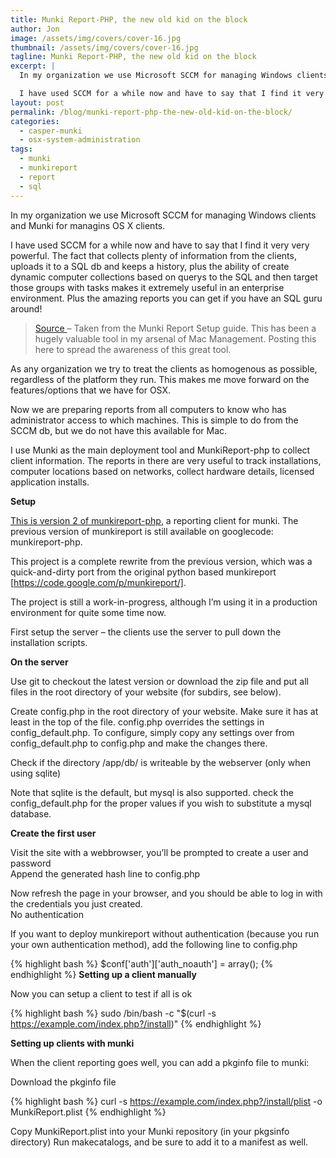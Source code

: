```yaml
---
title: Munki Report-PHP, the new old kid on the block
author: Jon
image: /assets/img/covers/cover-16.jpg
thumbnail: /assets/img/covers/cover-16.jpg
tagline: Munki Report-PHP, the new old kid on the block
excerpt: |
  In my organization we use Microsoft SCCM for managing Windows clients and Munki for managins OS X clients.

  I have used SCCM for a while now and have to say that I find it very very powerful. The fact that collects plenty of information from the clients, uploads it to a SQL db and keeps a history, plus the ability of create dynamic computer collections based on querys to the SQL and then target those groups with tasks makes it extremely useful in an enterprise environment. Plus the amazing reports you can get if you have an SQL guru around!
layout: post
permalink: /blog/munki-report-php-the-new-old-kid-on-the-block/
categories:
  - casper-munki
  - osx-system-administration
tags:
  - munki
  - munkireport
  - report
  - sql
---
```

In my organization we use Microsoft SCCM for managing Windows clients and Munki for managins OS X clients.

I have used SCCM for a while now and have to say that I find it very very powerful. The fact that collects plenty of information from the clients, uploads it to a SQL db and keeps a history, plus the ability of create dynamic computer collections based on querys to the SQL and then target those groups with tasks makes it extremely useful in an enterprise environment. Plus the amazing reports you can get if you have an SQL guru around!

> [ Source ][1] &#8211; Taken from the Munki Report Setup guide. This has been a hugely valuable tool in my arsenal of Mac Management. Posting this here to spread the awareness of this great tool. 

As any organization we try to treat the clients as homogenous as possible, regardless of the platform they run. This makes me move forward on the features/options that we have for OSX.

Now we are preparing reports from all computers to know who has administrator access to which machines. This is simple to do from the SCCM db, but we do not have this available for Mac.

I use Munki as the main deployment tool and MunkiReport-php to collect client information. The reports in there are very useful to track installations, computer locations based on networks, collect hardware details, licensed application installs.

**Setup**

[This is version 2 of munkireport-php][2], a reporting client for munki. The previous version of munkireport is still available on googlecode: munkireport-php. 

This project is a complete rewrite from the previous version, which was a quick-and-dirty port from the original python based munkireport [https://code.google.com/p/munkireport/].

The project is still a work-in-progress, although I&#8217;m using it in a production environment for quite some time now.

First setup the server &#8211; the clients use the server to pull down the installation scripts. 

**On the server**

Use git to checkout the latest version or download the zip file and put all files in the root directory of your website (for subdirs, see below).

Create config.php in the root directory of your website. Make sure it has at least in the top of the file. config.php overrides the settings in config_default.php. To configure, simply copy any settings over from config_default.php to config.php and make the changes there.

Check if the directory /app/db/ is writeable by the webserver (only when using sqlite)

Note that sqlite is the default, but mysql is also supported. check the config_default.php for the proper values if you wish to substitute a mysql database.

**Create the first user**

Visit the site with a webbrowser, you&#8217;ll be prompted to create a user and password  
Append the generated hash line to config.php

Now refresh the page in your browser, and you should be able to log in with the credentials you just created.  
No authentication

If you want to deploy munkireport without authentication (because you run your own authentication method), add the following line to config.php 

{% highlight bash %}
$conf['auth']['auth_noauth'] = array();
{% endhighlight %}
**Setting up a client manually**

Now you can setup a client to test if all is ok

{% highlight bash %}
sudo /bin/bash -c "$(curl -s https://example.com/index.php?/install)"
{% endhighlight %}

**Setting up clients with munki**

When the client reporting goes well, you can add a pkginfo file to munki:

Download the pkginfo file 

{% highlight bash %}
curl -s https://example.com/index.php?/install/plist -o MunkiReport.plist
{% endhighlight %}

Copy MunkiReport.plist into your Munki repository (in your pkgsinfo directory) Run makecatalogs, and be sure to add it to a manifest as well.

 [1]: https://github.com/munkireport/munkireport-php/blob/master/docs/setup.md "Source"
 [2]: https://github.com/munkireport/munkireport-php
